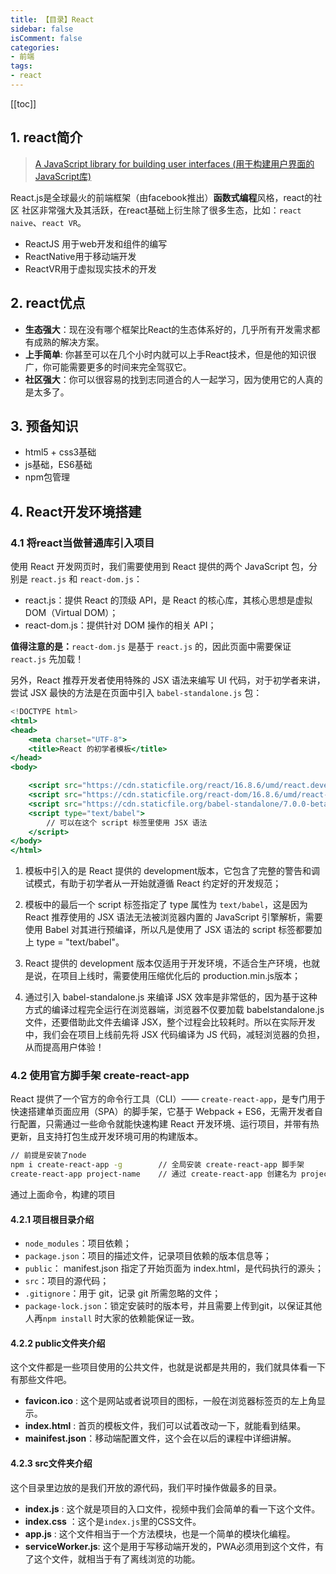 ```yaml
---
title: 【目录】React
sidebar: false
isComment: false
categories: 
- 前端
tags: 
- react
---
```


[[toc]]
## 1. react简介

> [A JavaScript library for building user interfaces (用于构建用户界面的JavaScript库)](https://reactjs.org)

React.js是全球最火的前端框架（由facebook推出）**函数式编程**风格，react的社区 社区非常强大及其活跃，在react基础上衍生除了很多生态，比如：`react naive`、`react VR`。

+ ReactJS 用于web开发和组件的编写
+ ReactNative用于移动端开发
+ ReactVR用于虚拟现实技术的开发

## 2. react优点

- **生态强大**：现在没有哪个框架比React的生态体系好的，几乎所有开发需求都有成熟的解决方案。
- **上手简单**: 你甚至可以在几个小时内就可以上手React技术，但是他的知识很广，你可能需要更多的时间来完全驾驭它。
- **社区强大**：你可以很容易的找到志同道合的人一起学习，因为使用它的人真的是太多了。

## 3. 预备知识

+ html5 + css3基础
+ js基础，ES6基础
+ npm包管理

## 4. React开发环境搭建

### 4.1 将react当做普通库引入项目

使用 React 开发网页时，我们需要使用到 React 提供的两个 JavaScript 包，分别是 `react.js` 和 `react-dom.js`：

- react.js：提供 React 的顶级 API，是 React 的核心库，其核心思想是虚拟DOM（Virtual DOM）；
- react-dom.js：提供针对 DOM 操作的相关 API；

**值得注意的是：**`react-dom.js` 是基于 `react.js` 的，因此页面中需要保证 `react.js` 先加载！

另外，React 推荐开发者使用特殊的 JSX 语法来编写 UI 代码，对于初学者来讲，尝试 JSX 最快的方法是在页面中引入 `babel-standalone.js` 包：

```jsx
<!DOCTYPE html>
<html>
<head>
    <meta charset="UTF-8">
    <title>React 的初学者模板</title>
</head>
<body>

    <script src="https://cdn.staticfile.org/react/16.8.6/umd/react.development.js"></script>
    <script src="https://cdn.staticfile.org/react-dom/16.8.6/umd/react-dom.development.js"></script>
    <script src="https://cdn.staticfile.org/babel-standalone/7.0.0-beta.3/babel.js"></script>
    <script type="text/babel">
        // 可以在这个 script 标签里使用 JSX 语法
    </script>
</body>
</html>
```

1. 模板中引入的是 React 提供的 development版本，它包含了完整的警告和调试模式，有助于初学者从一开始就遵循 React 约定好的开发规范；
2. 模板中的最后一个 script 标签指定了 type 属性为 `text/babel`，这是因为 React 推荐使用的 JSX 语法无法被浏览器内置的 JavaScript 引擎解析，需要使用 Babel 对其进行预编译，所以凡是使用了 JSX 语法的 script 标签都要加上 type = "text/babel"。

3. React 提供的 development 版本仅适用于开发环境，不适合生产环境，也就是说，在项目上线时，需要使用压缩优化后的 production.min.js版本；
4.  通过引入 babel-standalone.js 来编译 JSX 效率是非常低的，因为基于这种方式的编译过程完全运行在浏览器端，浏览器不仅要加载 babelstandalone.js 文件，还要借助此文件去编译 JSX，整个过程会比较耗时。所以在实际开发中，我们会在项目上线前先将 JSX 代码编译为 JS 代码，减轻浏览器的负担，从而提高用户体验！

### 4.2  使用官方脚手架 create-react-app

React 提供了一个官方的命令行工具（CLI）—— `create-react-app`，是专门用于快速搭建单页面应用（SPA）的脚手架，它基于 Webpack + ES6，无需开发者自行配置，只需通过一些命令就能快速构建 React 开发环境、运行项目，并带有热更新，且支持打包生成开发环境可用的构建版本。

```bash
// 前提是安装了node
npm i create-react-app -g        // 全局安装 create-react-app 脚手架
create-react-app project-name    // 通过 create-react-app 创建名为 project-name 的项目,项目名称不能使用大写英文
```

通过上面命令，构建的项目

#### 4.2.1 项目根目录介绍

- `node_modules`：项目依赖；
- `package.json`：项目的描述文件，记录项目依赖的版本信息等；
- `public`： manifest.json 指定了开始页面为 index.html，是代码执行的源头；
- `src`：项目的源代码；
- `.gitignore`：用于 git，记录 git 所需忽略的文件；
- `package-lock.json`：锁定安装时的版本号，并且需要上传到git，以保证其他人再`npm install` 时大家的依赖能保证一致。

#### 4.2.2 public文件夹介绍

这个文件都是一些项目使用的公共文件，也就是说都是共用的，我们就具体看一下有那些文件吧。

- **favicon.ico** : 这个是网站或者说项目的图标，一般在浏览器标签页的左上角显示。
- **index.html** : 首页的模板文件，我们可以试着改动一下，就能看到结果。
- **mainifest.json**：移动端配置文件，这个会在以后的课程中详细讲解。

#### 4.2.3 src文件夹介绍

这个目录里边放的是我们开放的源代码，我们平时操作做最多的目录。

- **index.js** : 这个就是项目的入口文件，视频中我们会简单的看一下这个文件。
- **index.css** ：这个是`index.js`里的CSS文件。
- **app.js** : 这个文件相当于一个方法模块，也是一个简单的模块化编程。
- **serviceWorker.js**: 这个是用于写移动端开发的，PWA必须用到这个文件，有了这个文件，就相当于有了离线浏览的功能。